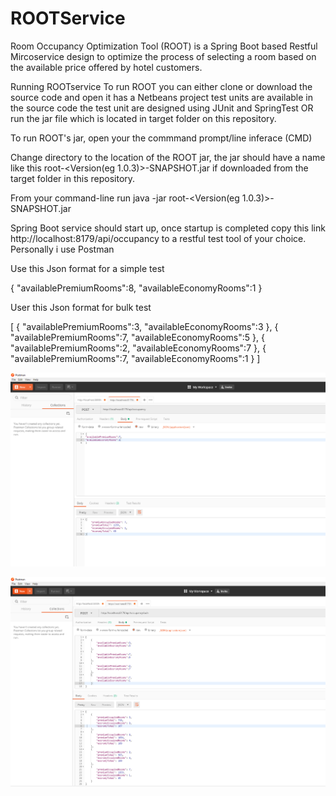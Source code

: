 # ROOTService

Room Occupancy Optimization Tool (ROOT) is a Spring Boot based Restful Mircoservice design to optimize the process of selecting a
room based on the available price offered by hotel customers.

Running ROOTservice
To run ROOT you can either clone or download the source code and open it has a Netbeans project test units are available in the source code the test unit are designed using JUnit and SpringTest OR run the jar file which is located in target folder on this repository.

To run ROOT's jar, open your the commmand prompt/line inferace (CMD)

Change directory to the location of the ROOT jar, the jar should have a name like this root-<Version(eg 1.0.3)>-SNAPSHOT.jar
if downloaded from the target folder in this repository.

From your command-line run
java -jar root-<Version(eg 1.0.3)>-SNAPSHOT.jar

Spring Boot service should start up, once startup is completed copy this link http://localhost:8179/api/occupancy to a restful test tool of your choice. Personally i use Postman 

Use this Json format for a simple test

{
"availablePremiumRooms":8,
"availableEconomyRooms":1
}

User this Json format for bulk test

[
	{
		"availablePremiumRooms":3,
		"availableEconomyRooms":3
	},
	{
		"availablePremiumRooms":7,
		"availableEconomyRooms":5
	},
	{
		"availablePremiumRooms":2,
		"availableEconomyRooms":7
	},
	{
		"availablePremiumRooms":7,
		"availableEconomyRooms":1
	}
]

![postman_sample](https://raw.githubusercontent.com/adedamolaOA/ROOTServices/img/postman_sample.PNG)

![postman_sample_bulk](https://raw.githubusercontent.com/adedamolaOA/ROOTServices/img/postman_sample_bulk.PNG)

 
